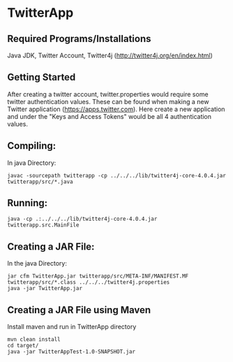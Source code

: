 # TwitterApp

## Required Programs/Installations
Java JDK, Twitter Account, Twitter4j (http://twitter4j.org/en/index.html)

## Getting Started
After creating a twitter account, twitter.properties would require some twitter authentication values. These can be found when making a new Twitter application (https://apps.twitter.com). Here create a new application and under the "Keys and Access Tokens" would be all 4 authentication values.

## Compiling: 
In java Directory:
```
javac -sourcepath twitterapp -cp ../../../lib/twitter4j-core-4.0.4.jar twitterapp/src/*.java 
```
## Running:
```
java -cp .:../../../lib/twitter4j-core-4.0.4.jar twitterapp.src.MainFile
```
## Creating a JAR File:
In the java Directory:
```
jar cfm TwitterApp.jar twitterapp/src/META-INF/MANIFEST.MF twitterapp/src/*.class ../../../twitter4j.properties
java -jar TwitterApp.jar

```
## Creating a JAR File using Maven
Install maven and run in TwitterApp directory
```
mvn clean install
cd target/
java -jar TwitterAppTest-1.0-SNAPSHOT.jar
```
